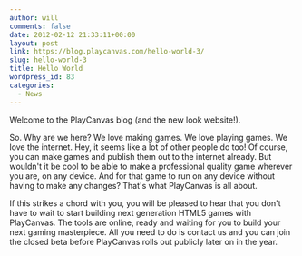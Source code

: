 ```yaml
---
author: will
comments: false
date: 2012-02-12 21:33:11+00:00
layout: post
link: https://blog.playcanvas.com/hello-world-3/
slug: hello-world-3
title: Hello World
wordpress_id: 83
categories:
  - News
---
```


Welcome to the PlayCanvas blog (and the new look website!).

So. Why are we here? We love making games. We love playing games. We love the internet. Hey, it seems like a lot of other people do too! Of course, you can make games and publish them out to the internet already. But wouldn't it be cool to be able to make a professional quality game wherever you are, on any device. And for that game to run on any device without having to make any changes? That's what PlayCanvas is all about.

If this strikes a chord with you, you will be pleased to hear that you don't have to wait to start building next generation HTML5 games with PlayCanvas. The tools are online, ready and waiting for you to build your next gaming masterpiece. All you need to do is contact us and you can join the closed beta before PlayCanvas rolls out publicly later on in the year.
